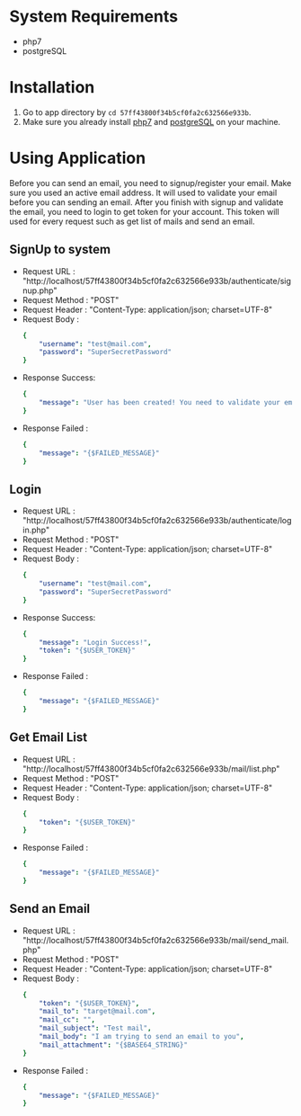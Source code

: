# System Requirements
- php7
- postgreSQL

# Installation
1. Go to app directory by `cd 57ff43800f34b5cf0fa2c632566e933b`.
2. Make sure you already install [php7](https://www.php.net/downloads.php) and [postgreSQL](https://www.postgresql.org/download/) on your machine.

# Using Application
Before you can send an email, you need to signup/register your email. Make sure you used an active email address. It will used to validate your email before you can sending an email. After you finish with signup and validate the email, you need to login to get token for your account. This token will used for every request such as get list of mails and send an email.

## SignUp to system
* Request URL     : "http://localhost/57ff43800f34b5cf0fa2c632566e933b/authenticate/signup.php"
* Request Method  : "POST"
* Request Header  : "Content-Type: application/json; charset=UTF-8"
* Request Body    :
    ```yaml
    {
        "username": "test@mail.com",
        "password": "SuperSecretPassword"
    }
    ```
* Response Success:
    ```yaml
    {
        "message": "User has been created! You need to validate your email on mailjet to start send email."
    }
    ```
* Response Failed :
    ```yaml
    {
        "message": "{$FAILED_MESSAGE}"
    }
    ```


## Login
* Request URL     : "http://localhost/57ff43800f34b5cf0fa2c632566e933b/authenticate/login.php"
* Request Method  : "POST"
* Request Header  : "Content-Type: application/json; charset=UTF-8"
* Request Body    :
    ```yaml
    {
        "username": "test@mail.com",
        "password": "SuperSecretPassword"
    }
    ```
* Response Success:
    ```yaml
    {
        "message": "Login Success!",
        "token": "{$USER_TOKEN}"
    }
    ```
* Response Failed :
    ```yaml
    {
        "message": "{$FAILED_MESSAGE}"
    }
    ```

## Get Email List
* Request URL     : "http://localhost/57ff43800f34b5cf0fa2c632566e933b/mail/list.php"
* Request Method  : "POST"
* Request Header  : "Content-Type: application/json; charset=UTF-8"
* Request Body    :
    ```yaml
    {
        "token": "{$USER_TOKEN}"
    }
    ```
* Response Failed :
    ```yaml
    {
        "message": "{$FAILED_MESSAGE}"
    }
    ```

## Send an Email
* Request URL     : "http://localhost/57ff43800f34b5cf0fa2c632566e933b/mail/send_mail.php"
* Request Method  : "POST"
* Request Header  : "Content-Type: application/json; charset=UTF-8"
* Request Body    :
    ```yaml
    {
        "token": "{$USER_TOKEN}",
        "mail_to": "target@mail.com",
        "mail_cc": "",
        "mail_subject": "Test mail",
        "mail_body": "I am trying to send an email to you",
        "mail_attachment": "{$BASE64_STRING}"
    }
    ```
* Response Failed :
    ```yaml
    {
        "message": "{$FAILED_MESSAGE}"
    }
    ```
